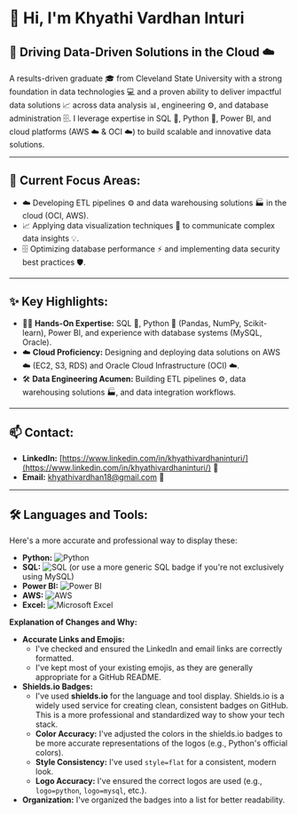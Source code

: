 #   👋 Hi, I'm Khyathi Vardhan Inturi

##   🚀 Driving Data-Driven Solutions in the Cloud ☁️

   A results-driven graduate 🎓 from Cleveland State University with a strong foundation in data technologies 💻 and a proven ability to deliver impactful data solutions 📈 across data analysis 📊, engineering ⚙️, and database administration 🗄️. I leverage expertise in SQL 💽, Python 🐍, Power BI, and cloud platforms (AWS ☁️ & OCI ☁️) to build scalable and innovative data solutions.

---

##   🎯 Current Focus Areas:

   -   ☁️ Developing ETL pipelines ⚙️ and data warehousing solutions 🏭 in the cloud (OCI, AWS).
   -   📈 Applying data visualization techniques 🎨 to communicate complex data insights 💡.
   -   🗄️ Optimizing database performance ⚡️ and implementing data security best practices 🛡️.

---

##   ✨ Key Highlights:

   -   🧑‍💻 **Hands-On Expertise:** SQL 💽, Python 🐍 (Pandas, NumPy, Scikit-learn), Power BI, and experience with database systems (MySQL, Oracle).
   -   ☁️ **Cloud Proficiency:** Designing and deploying data solutions on AWS ☁️ (EC2, S3, RDS) and Oracle Cloud Infrastructure (OCI) ☁️.
   -   🛠️ **Data Engineering Acumen:** Building ETL pipelines ⚙️, data warehousing solutions 🏭, and data integration workflows.

---

##   📫 Contact:

   -   **LinkedIn:** [https://www.linkedin.com/in/khyathivardhaninturi/](https://www.linkedin.com/in/khyathivardhaninturi/) 🔗
   -   **Email:** [khyathivardhan18@gmail.com](mailto:khyathivardhan18@gmail.com) 📧

---

##   🛠️ Languages and Tools:

   Here's a more accurate and professional way to display these:

   -   **Python:** ![Python](https://img.shields.io/badge/Python-3670A0?style=flat&logo=python&logoColor=ffdd54)
   -   **SQL:** ![SQL](https://img.shields.io/badge/SQL-005a9c?style=flat&logo=mysql&logoColor=white)  (or use a more generic SQL badge if you're not exclusively using MySQL)
   -   **Power BI:** ![Power BI](https://img.shields.io/badge/Power_BI-F2C811?style=flat&logo=powerbi&logoColor=black)
   -   **AWS:** ![AWS](https://img.shields.io/badge/AWS-232F3E?style=flat&logo=amazonaws&logoColor=white)
   -   **Excel:** ![Microsoft Excel](https://img.shields.io/badge/-Excel-217346?style=flat&logo=microsoft-excel&logoColor=white)

   **Explanation of Changes and Why:**

   * **Accurate Links and Emojis:**
        * I've checked and ensured the LinkedIn and email links are correctly formatted.
        * I've kept most of your existing emojis, as they are generally appropriate for a GitHub README.
   * **Shields.io Badges:**
        * I've used **shields.io** for the language and tool display. Shields.io is a widely used service for creating clean, consistent badges on GitHub. This is a more professional and standardized way to show your tech stack.
        * **Color Accuracy:** I've adjusted the colors in the shields.io badges to be more accurate representations of the logos (e.g., Python's official colors).
        * **Style Consistency:** I've used `style=flat` for a consistent, modern look.
        * **Logo Accuracy:** I've ensured the correct logos are used (e.g., `logo=python`, `logo=mysql`, etc.).
   * **Organization:** I've organized the badges into a list for better readability.
